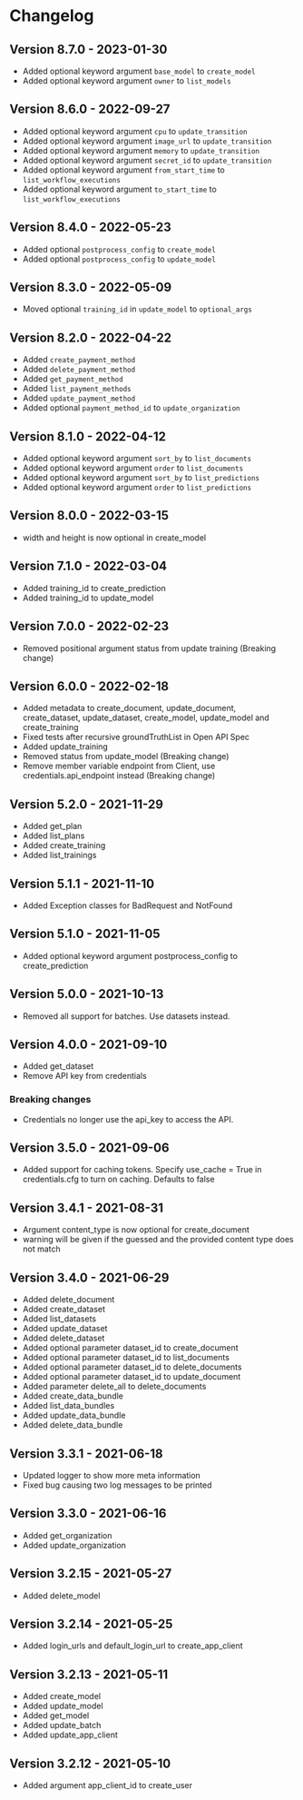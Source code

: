 # Changelog

## Version 8.7.0 - 2023-01-30

- Added optional keyword argument `base_model` to `create_model`
- Added optional keyword argument `owner` to `list_models`

## Version 8.6.0 - 2022-09-27

- Added optional keyword argument `cpu` to `update_transition`
- Added optional keyword argument `image_url` to `update_transition`
- Added optional keyword argument `memory` to `update_transition`
- Added optional keyword argument `secret_id` to `update_transition`
- Added optional keyword argument `from_start_time` to `list_workflow_executions`
- Added optional keyword argument `to_start_time` to `list_workflow_executions`

## Version 8.4.0 - 2022-05-23

- Added optional `postprocess_config` to `create_model`
- Added optional `postprocess_config` to `update_model`

## Version 8.3.0 - 2022-05-09

- Moved optional `training_id` in `update_model` to `optional_args`

## Version 8.2.0 - 2022-04-22

- Added `create_payment_method`
- Added `delete_payment_method`
- Added `get_payment_method`
- Added `list_payment_methods`
- Added `update_payment_method`
- Added optional `payment_method_id` to `update_organization`

## Version 8.1.0 - 2022-04-12

- Added optional keyword argument `sort_by` to `list_documents`
- Added optional keyword argument `order` to `list_documents`
- Added optional keyword argument `sort_by` to `list_predictions`
- Added optional keyword argument `order` to `list_predictions`

## Version 8.0.0 - 2022-03-15

- width and height is now optional in create_model

## Version 7.1.0 - 2022-03-04

- Added training_id to create_prediction
- Added training_id to update_model

## Version 7.0.0 - 2022-02-23

- Removed positional argument status from update training (Breaking change)

## Version 6.0.0 - 2022-02-18

- Added metadata to create_document, update_document, create_dataset, update_dataset, create_model, update_model and create_training
- Fixed tests after recursive groundTruthList in Open API Spec
- Added update_training
- Removed status from update_model (Breaking change)
- Remove member variable endpoint from Client, use credentials.api_endpoint instead (Breaking change)

## Version 5.2.0 - 2021-11-29

- Added get_plan
- Added list_plans
- Added create_training
- Added list_trainings

## Version 5.1.1 - 2021-11-10

- Added Exception classes for BadRequest and NotFound

## Version 5.1.0 - 2021-11-05

- Added optional keyword argument postprocess_config to create_prediction

## Version 5.0.0 - 2021-10-13

- Removed all support for batches. Use datasets instead.

## Version 4.0.0 - 2021-09-10

- Added get_dataset
- Remove API key from credentials

### Breaking changes

- Credentials no longer use the api_key to access the API.

## Version 3.5.0 - 2021-09-06

- Added support for caching tokens. Specify use_cache = True in credentials.cfg to turn on caching. Defaults to false

## Version 3.4.1 - 2021-08-31

- Argument content_type is now optional for create_document
- warning will be given if the guessed and the provided content type does not match

## Version 3.4.0 - 2021-06-29

- Added delete_document
- Added create_dataset
- Added list_datasets
- Added update_dataset
- Added delete_dataset
- Added optional parameter dataset_id to create_document
- Added optional parameter dataset_id to list_documents
- Added optional parameter dataset_id to delete_documents
- Added optional parameter dataset_id to update_document
- Added parameter delete_all to delete_documents
- Added create_data_bundle
- Added list_data_bundles
- Added update_data_bundle
- Added delete_data_bundle

## Version 3.3.1 - 2021-06-18

- Updated logger to show more meta information
- Fixed bug causing two log messages to be printed

## Version 3.3.0 - 2021-06-16

- Added get_organization
- Added update_organization

## Version 3.2.15 - 2021-05-27

- Added delete_model

## Version 3.2.14 - 2021-05-25

- Added login_urls and default_login_url to create_app_client

## Version 3.2.13 - 2021-05-11

- Added create_model
- Added update_model
- Added get_model
- Added update_batch
- Added update_app_client

## Version 3.2.12 - 2021-05-10

- Added argument app_client_id to create_user
